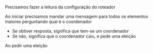 Precisamos fazer a leitura da configuração do roteador

Ao iniciar precisamos mandar uma mensagem para todos os elementos maiores perguntando qual é o coordenador
  - Se obtiver resposta, significa que tem-se um coordenador
  - Se não, significa que o coordenador caiu, e pede uma eleição

Ao pedir uma eleição